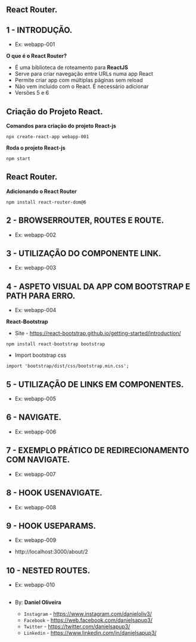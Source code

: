 ## React Router.
## 1 - INTRODUÇÃO.
- Ex: webapp-001

**O que é o React Router?**

- É uma biblioteca de roteamento para **ReactJS**
- Serve para criar navegação entre URLs numa app React
- Permite criar app com múltiplas páginas sem reload
- Não vem incluido com o React. É necessário adicionar
- Versões 5 e 6


## Criação do Projeto React.
**Comandos para criação do projeto React-js**
```
npx create-react-app webapp-001
```

**Roda o projeto React-js**
```
npm start
```

## React Router.
**Adicionando o React Router**
```
npm install react-router-dom@6
```

## 2 - BROWSERROUTER, ROUTES E ROUTE.
- Ex: webapp-002

## 3 - UTILIZAÇÃO DO COMPONENTE LINK.
- Ex: webapp-003

## 4 - ASPETO VISUAL DA APP COM BOOTSTRAP E PATH PARA ERRO.
- Ex: webapp-004

**React-Bootstrap**
- Site - https://react-bootstrap.github.io/getting-started/introduction/

```
npm install react-bootstrap bootstrap
```

- Import bootstrap css
```
import 'bootstrap/dist/css/bootstrap.min.css';
```

## 5 - UTILIZAÇÃO DE LINKS EM COMPONENTES.
- Ex: webapp-005

## 6 - NAVIGATE.
- Ex: webapp-006

## 7 - EXEMPLO PRÁTICO DE REDIRECIONAMENTO COM NAVIGATE.
- Ex: webapp-007

## 8 - HOOK USENAVIGATE.
- Ex: webapp-008

## 9 - HOOK USEPARAMS.
- Ex: webapp-009

- http://localhost:3000/about/2


## 10 - NESTED ROUTES.
- Ex: webapp-010





















##

- By:  **Daniel Oliveira**

  - `Instagram` - https://www.instagram.com/danieloliv3/
  - `Facebook` - https://web.facebook.com/danielsapup3/
  - `Twitter` - https://twitter.com/danielsapup3/
  - `Linkedin` - https://www.linkedin.com/in/danielsapup3/

  ##

